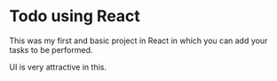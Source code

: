 # Todo using React

This was my first and basic project in React in which you can add your tasks to be performed.   

UI is very attractive in this.



 


















 



















































































